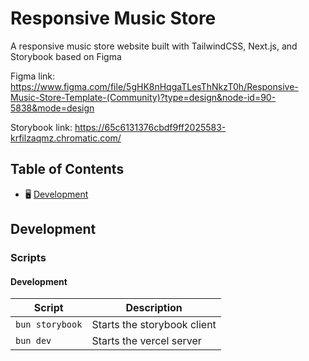 # Responsive Music Store

A responsive music store website built with TailwindCSS, Next.js, and Storybook based on Figma

Figma link: https://www.figma.com/file/5gHK8nHqgaTLesThNkzT0h/Responsive-Music-Store-Template-(Community)?type=design&node-id=90-5838&mode=design

Storybook link: https://65c6131376cbdf9ff2025583-krfilzaqmz.chromatic.com/

## Table of Contents

- 🖥️ [Development](#development)

## Development

### Scripts

#### Development

| Script          | Description                 |
| --------------- | --------------------------- |
| `bun storybook` | Starts the storybook client |
| `bun dev`       | Starts the vercel server    |
